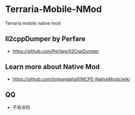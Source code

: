 # Terraria-Mobile-NMod

Terraria mobile native mod

## Il2cppDumper by Perfare

* https://github.com/Perfare/Il2CppDumper

## Learn more about Native Mod

* https://github.com/byteandahalf/MCPE-NativeMods/wiki

## QQ

* 不告诉你
